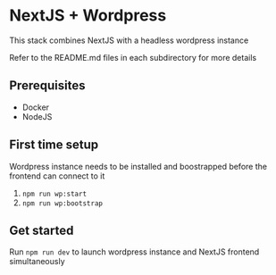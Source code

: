 # NextJS + Wordpress

This stack combines NextJS with a headless wordpress instance

Refer to the README.md files in each subdirectory for more details

## Prerequisites

- Docker
- NodeJS

## First time setup

Wordpress instance needs to be installed and boostrapped before the frontend can connect to it

1. `npm run wp:start`
1. `npm run wp:bootstrap`

## Get started

Run `npm run dev` to launch wordpress instance and NextJS frontend simultaneously
